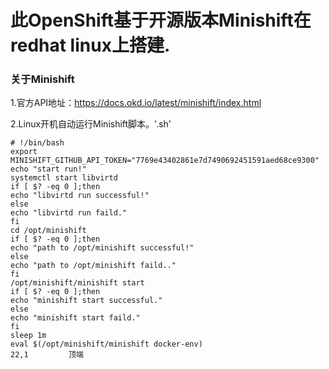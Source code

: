 # 此OpenShift基于开源版本Minishift在redhat linux上搭建.

### 关于Minishift

1.官方API地址：https://docs.okd.io/latest/minishift/index.html


2.Linux开机自动运行Minishift脚本。'.sh'
```
# !/bin/bash
export MINISHIFT_GITHUB_API_TOKEN="7769e43402861e7d7490692451591aed68ce9300"
echo "start run!"
systemctl start libvirtd
if [ $? -eq 0 ];then
echo "libvirtd run successful!"
else
echo "libvirtd run faild."
fi
cd /opt/minishift
if [ $? -eq 0 ];then
echo "path to /opt/minishift successful!"
else
echo "path to /opt/minishift faild.."
fi
/opt/minishift/minishift start
if [ $? -eq 0 ];then
echo "minishift start successful."
else
echo "minishift start faild."
fi
sleep 1m
eval $(/opt/minishift/minishift docker-env)                                    22,1         顶端

```
